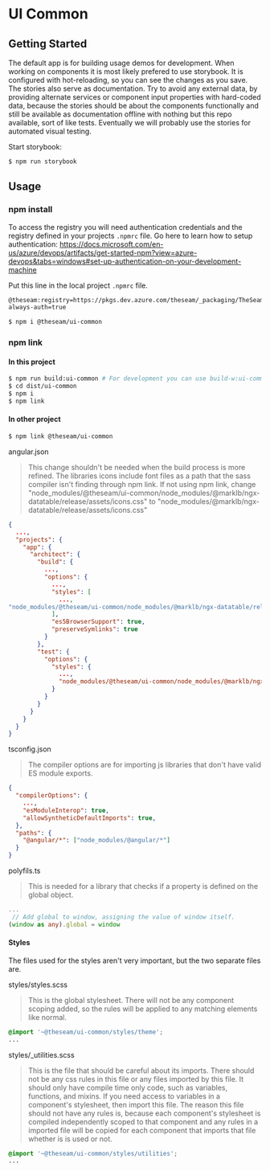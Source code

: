 # UI Common

## Getting Started

The default app is for building usage demos for development. When working on components it is most likely prefered to use storybook. It is configured with hot-reloading, so you can see the changes as you save. The stories also serve as documentation. Try to avoid any external data, by providing alternate services or component input properties with hard-coded data, because the stories should be about the components functionally and still be available as documentation offline with nothing but this repo available, sort of like tests. Eventually we will probably use the stories for automated visual testing.

Start storybook:

```sh
$ npm run storybook
```

## Usage

### npm install

To access the registry you will need authentication credentials and the registry defined in your projects `.npmrc` file. Go here to learn how to setup authentication: https://docs.microsoft.com/en-us/azure/devops/artifacts/get-started-npm?view=azure-devops&tabs=windows#set-up-authentication-on-your-development-machine

Put this line in the local project `.npmrc` file.

```sh
@theseam:registry=https://pkgs.dev.azure.com/theseam/_packaging/TheSeam.Packages/npm/registry/
always-auth=true
```

```sh
$ npm i @theseam/ui-common
```

### npm link

#### In this project

```sh
$ npm run build:ui-common # For development you can use build-w:ui-common for watch mode.
$ cd dist/ui-common
$ npm i
$ npm link
```

#### In other project

```sh
$ npm link @theseam/ui-common
```

angular.json

> This change shouldn't be needed when the build process is more refined. The libraries icons include font files as a path that the sass compiler isn't finding through npm link.
> If not using npm link, change "node_modules/@theseam/ui-common/node_modules/@marklb/ngx-datatable/release/assets/icons.css" to "node_modules/@marklb/ngx-datatable/release/assets/icons.css"

```json
{
  ...,
  "projects": {
    "app": {
      "architect": {
        "build": {
          ...,
          "options": {
            ...,
            "styles": [
              ...,
"node_modules/@theseam/ui-common/node_modules/@marklb/ngx-datatable/release/assets/icons.css"
            ],
            "es5BrowserSupport": true,
            "preserveSymlinks": true
          }
        },
        "test": {
          "options": {
            "styles": {
              ...,
              "node_modules/@theseam/ui-common/node_modules/@marklb/ngx-datatable/release/assets/icons.css"
            }
          }
        }
      }
    }
  }
}
```

tsconfig.json

> The compiler options are for importing js libraries that don't have valid ES module exports.

```json
{
  "compilerOptions": {
    ...,
    "esModuleInterop": true,
    "allowSyntheticDefaultImports": true,
  },
  "paths": {
    "@angular/*": ["node_modules/@angular/*"]
  }
}

```

polyfils.ts

> This is needed for a library that checks if a property is defined on the global object.

```ts
...
 // Add global to window, assigning the value of window itself.
(window as any).global = window
```

#### Styles

The files used for the styles aren't very important, but the two separate files are.

styles/styles.scss

> This is the global stylesheet. There will not be any component scoping added, so the rules will be applied to any matching elements like normal.

```scss
@import '~@theseam/ui-common/styles/theme';
...
```

styles/_utilities.scss

> This is the file that should be careful about its imports. There should not be any css rules in this file or any files imported by this file. It should only have compile time only code, such as variables, functions, and mixins.
> If you need access to variables in a component's stylesheet, then import this file.
> The reason this file should not have any rules is, because each component's stylesheet is compiled independently scoped to that component and any rules in a imported file will be copied for each component that imports that file whether is is used or not.

```scss
@import '~@theseam/ui-common/styles/utilities';
...
```
